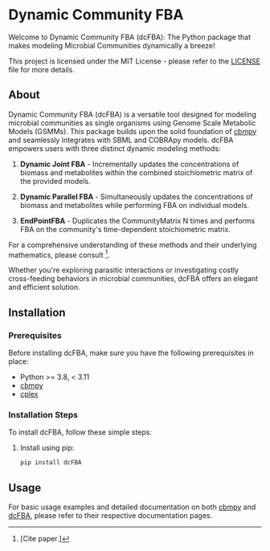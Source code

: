 # Dynamic Community FBA

Welcome to Dynamic Community FBA (dcFBA): The Python package that makes modeling Microbial Communities dynamically a breeze!

This project is licensed under the MIT License - please refer to the [LICENSE](LICENSE) file for more details.

## About

Dynamic Community FBA (dcFBA) is a versatile tool designed for modeling microbial communities as single organisms using Genome Scale Metabolic Models (GSMMs). This package builds upon the solid foundation of [cbmpy](https://github.com/SystemsBioinformatics/cbmpy) and seamlessly integrates with SBML and COBRApy models. dcFBA empowers users with three distinct dynamic modeling methods:

1. **Dynamic Joint FBA** - Incrementally updates the concentrations of biomass and metabolites within the combined stoichiometric matrix of the provided models.

2. **Dynamic Parallel FBA** - Simultaneously updates the concentrations of biomass and metabolites while performing FBA on individual models.

3. **EndPointFBA** - Duplicates the CommunityMatrix N times and performs FBA on the community's time-dependent stoichiometric matrix.

For a comprehensive understanding of these methods and their underlying mathematics, please consult [^1].

Whether you're exploring parasitic interactions or investigating costly cross-feeding behaviors in microbial communities, dcFBA offers an elegant and efficient solution.

## Installation

### Prerequisites

Before installing dcFBA, make sure you have the following prerequisites in place:

- Python >= 3.8, < 3.11
- [cbmpy](https://github.com/SystemsBioinformatics/cbmpy)
- [cplex](https://www.ibm.com/products/ilog-cplex-optimization-studio)

### Installation Steps

To install dcFBA, follow these simple steps:

1. Install using pip:

    ```bash
    pip install dcFBA
    ```

## Usage

For basic usage examples and detailed documentation on both [cbmpy](https://pythonhosted.org/cbmpy/modules_doc.html) and [dcFBA](https://dynamic-community-fba.readthedocs.io/en/latest), please refer to their respective documentation pages.

[^1]: [Cite paper.]
